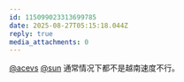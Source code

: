 ```yaml
---
id: 115099023313699785
date: 2025-08-27T05:15:18.044Z
reply: true
media_attachments: 0
---
```


[@acevs](https://mastodon.social/@acevs) [@sun](https://jiong.us/@sun) 通常情况下都不是越南速度不行。


